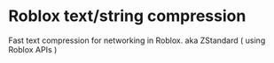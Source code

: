 # Roblox text/string compression
Fast text compression for networking in Roblox. aka ZStandard ( using Roblox APIs )
